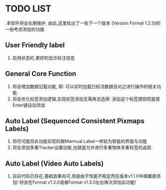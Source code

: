 # TODO LIST

​		本软件将会长期维护, 由此,这里给出了一些下一个版本 (Version Formal 1.2.0)的一些考虑添加的功能

## User Friendly label

1. 启用状态栏,更好的显示标注信息

## General Core Function

1. 将会增加数据记载功能, 即: 可以实时加载已标注数据且对之进行操作的相关功能
2. 将会优化标签添加逻辑,实现标签添加无需再去选择: 添加这个标签摁扭而是摁Enter键自动添加

## Auto Label (Sequenced Consistent Pixmaps Labels)

1. 将尽可能将此功能实现的跟Mannual Label一样较为智能的界面与功能
2. 将会添加多重Tracker设置功能,也就是允许进行多重物体多重标签的追踪.

## Auto Label (Video Auto Labels)

1. 目前代码已存在,基础效果尚可,但是由于性能不稳定而在版本v1.1.0中搁置提添加! 将会在Formal v1.2.0或者Formal v1.3.0左右再次添加此功能!